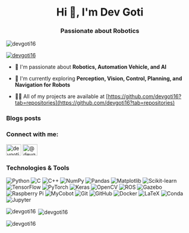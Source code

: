 <h1 align="center">Hi 👋, I'm Dev Goti</h1>
<h3 align="center">Passionate about Robotics </h3>

<p align="left"> <img src="https://komarev.com/ghpvc/?username=devgoti16&label=Profile%20views&color=0e75b6&style=flat" alt="devgoti16" /> </p>

<p align="left"> <a href="https://github.com/ryo-ma/github-profile-trophy"><img src="https://github-profile-trophy.vercel.app/?username=devgoti16" alt="devgoti16" /></a> </p>

- 🤖 I'm passionate about **Robotics, Automation Vehicle, and AI**

- 🌱 I'm currently exploring **Perception, Vision, Control, Planning, and Navigation for Robots**

- 👨‍💻 All of my projects are available at [https://github.com/devgoti16?tab=repositories](https://github.com/devgoti16?tab=repositories)

### Blogs posts
<!-- BLOG-POST-LIST:START -->
<!-- BLOG-POST-LIST:END -->

<h3 align="left">Connect with me:</h3>
<p align="left">
<a href="https://linkedin.com/in/dev-goti" target="blank"><img align="center" src="https://raw.githubusercontent.com/rahuldkjain/github-profile-readme-generator/master/src/images/icons/Social/linked-in-alt.svg" alt="devgoti16" height="30" width="40" /></a>
<a href="https://medium.com/@devgoti1683" target="blank"><img align="center" src="https://raw.githubusercontent.com/rahuldkjain/github-profile-readme-generator/master/src/images/icons/Social/medium.svg" alt="@devgoti1683" height="30" width="40" /></a>
</p>



### Technologies & Tools

![Python](https://img.shields.io/badge/-Python-333?style=flat&logo=python)
![C](https://img.shields.io/badge/-C-333?style=flat&logo=c)
![C++](https://img.shields.io/badge/-C++-333?style=flat&logo=cplusplus)
![NumPy](https://img.shields.io/badge/-NumPy-333?style=flat&logo=numpy)
![Pandas](https://img.shields.io/badge/-Pandas-333?style=flat&logo=pandas)
![Matplotlib](https://img.shields.io/badge/-Matplotlib-333?style=flat&logo=matplotlib)
![Scikit-learn](https://img.shields.io/badge/-Scikit--learn-333?style=flat&logo=scikitlearn)
![TensorFlow](https://img.shields.io/badge/-TensorFlow-333?style=flat&logo=tensorflow)
![PyTorch](https://img.shields.io/badge/-PyTorch-333?style=flat&logo=pytorch)
![Keras](https://img.shields.io/badge/-Keras-333?style=flat&logo=keras)
![OpenCV](https://img.shields.io/badge/-OpenCV-333?style=flat&logo=opencv)
![ROS](https://img.shields.io/badge/-ROS-333?style=flat&logo=ros)
![Gazebo](https://img.shields.io/badge/-Gazebo-333?style=flat&logo=gazebo)
![Raspberry Pi](https://img.shields.io/badge/-Raspberry%20Pi-333?style=flat&logo=raspberrypi)
![MyCobot](https://img.shields.io/badge/-MyCobot-333?style=flat&logo=mycobot)
![Git](https://img.shields.io/badge/-Git-333?style=flat&logo=git)
![GitHub](https://img.shields.io/badge/-GitHub-333?style=flat&logo=github)
![Docker](https://img.shields.io/badge/-Docker-333?style=flat&logo=docker)
![LaTeX](https://img.shields.io/badge/-LaTeX-333?style=flat&logo=latex)
![Conda](https://img.shields.io/badge/-Conda-333?style=flat&logo=anaconda)
![Jupyter](https://img.shields.io/badge/-Jupyter-333?style=flat&logo=jupyter)




<p><img align="left" src="https://github-readme-stats.vercel.app/api/top-langs?username=devgoti16&show_icons=true&locale=en&layout=compact" alt="devgoti16" /></p>

<p>&nbsp;<img align="center" src="https://github-readme-stats.vercel.app/api?username=devgoti16&show_icons=true&locale=en" alt="devgoti16" /></p>

<p><img align="center" src="https://github-readme-streak-stats.herokuapp.com/?user=devgoti16&" alt="devgoti16" /></p>
